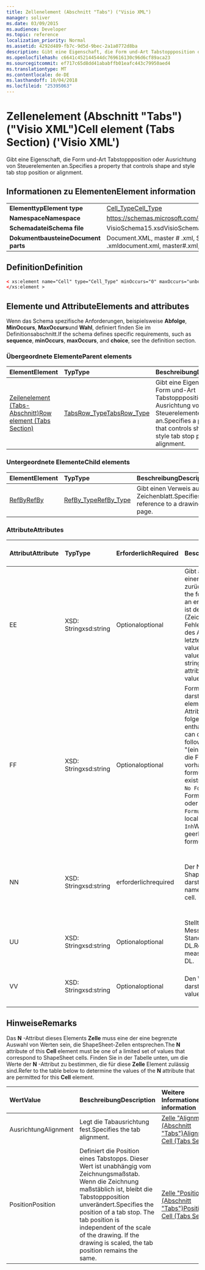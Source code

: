 ```yaml
---
title: Zellenelement (Abschnitt "Tabs") ("Visio XML")
manager: soliver
ms.date: 03/09/2015
ms.audience: Developer
ms.topic: reference
localization_priority: Normal
ms.assetid: 4292d489-fb7c-9d5d-9bec-2a1a0772d8ba
description: Gibt eine Eigenschaft, die Form und-Art Tabstoppposition oder Ausrichtung von Steuerelementen an.
ms.openlocfilehash: c6641c452144544dc769616130c96d6cf89aca23
ms.sourcegitcommit: ef717c65d8dd41ababffb01eafc443c79950aed4
ms.translationtype: MT
ms.contentlocale: de-DE
ms.lasthandoff: 10/04/2018
ms.locfileid: "25395063"
---
```

# <a name="cell-element-tabs-section-visio-xml"></a><span data-ttu-id="37be8-103">Zellenelement (Abschnitt "Tabs") ("Visio XML")</span><span class="sxs-lookup"><span data-stu-id="37be8-103">Cell element (Tabs Section) ('Visio XML')</span></span>

<span data-ttu-id="37be8-104">Gibt eine Eigenschaft, die Form und-Art Tabstoppposition oder Ausrichtung von Steuerelementen an.</span><span class="sxs-lookup"><span data-stu-id="37be8-104">Specifies a property that controls shape and style tab stop position or alignment.</span></span> 
  
## <a name="element-information"></a><span data-ttu-id="37be8-105">Informationen zu Elementen</span><span class="sxs-lookup"><span data-stu-id="37be8-105">Element information</span></span>

|||
|:-----|:-----|
|<span data-ttu-id="37be8-106">**Elementtyp**</span><span class="sxs-lookup"><span data-stu-id="37be8-106">**Element type**</span></span> <br/> |[<span data-ttu-id="37be8-107">Cell_Type</span><span class="sxs-lookup"><span data-stu-id="37be8-107">Cell_Type</span></span>](cell_type-complextypevisio-xml.md) <br/> |
|<span data-ttu-id="37be8-108">**Namespace**</span><span class="sxs-lookup"><span data-stu-id="37be8-108">**Namespace**</span></span> <br/> |https://schemas.microsoft.com/office/visio/2012/main  <br/> |
|<span data-ttu-id="37be8-109">**Schemadatei**</span><span class="sxs-lookup"><span data-stu-id="37be8-109">**Schema file**</span></span> <br/> |<span data-ttu-id="37be8-110">VisioSchema15.xsd</span><span class="sxs-lookup"><span data-stu-id="37be8-110">VisioSchema15.xsd</span></span>  <br/> |
|<span data-ttu-id="37be8-111">**Dokumentbausteine**</span><span class="sxs-lookup"><span data-stu-id="37be8-111">**Document parts**</span></span> <br/> |<span data-ttu-id="37be8-112">Document.XML, master # .xml, Seite # .xml</span><span class="sxs-lookup"><span data-stu-id="37be8-112">document.xml, master#.xml, page#.xml</span></span>  <br/> |
   
## <a name="definition"></a><span data-ttu-id="37be8-113">Definition</span><span class="sxs-lookup"><span data-stu-id="37be8-113">Definition</span></span>

```XML
< xs:element name="Cell" type="Cell_Type" minOccurs="0" maxOccurs="unbounded" >
</xs:element >
```

## <a name="elements-and-attributes"></a><span data-ttu-id="37be8-114">Elemente und Attribute</span><span class="sxs-lookup"><span data-stu-id="37be8-114">Elements and attributes</span></span>

<span data-ttu-id="37be8-115">Wenn das Schema spezifische Anforderungen, beispielsweise **Abfolge**, **MinOccurs**, **MaxOccurs**und **Wahl**, definiert finden Sie im Definitionsabschnitt.</span><span class="sxs-lookup"><span data-stu-id="37be8-115">If the schema defines specific requirements, such as **sequence**, **minOccurs**, **maxOccurs**, and **choice**, see the definition section.</span></span> 
  
### <a name="parent-elements"></a><span data-ttu-id="37be8-116">Übergeordnete Elemente</span><span class="sxs-lookup"><span data-stu-id="37be8-116">Parent elements</span></span>

|<span data-ttu-id="37be8-117">**Element**</span><span class="sxs-lookup"><span data-stu-id="37be8-117">**Element**</span></span>|<span data-ttu-id="37be8-118">**Typ**</span><span class="sxs-lookup"><span data-stu-id="37be8-118">**Type**</span></span>|<span data-ttu-id="37be8-119">**Beschreibung**</span><span class="sxs-lookup"><span data-stu-id="37be8-119">**Description**</span></span>|
|:-----|:-----|:-----|
|[<span data-ttu-id="37be8-120">Zeilenelement (Tabs-Abschnitt)</span><span class="sxs-lookup"><span data-stu-id="37be8-120">Row element (Tabs Section)</span></span>](row-element-tabs-sectionvisio-xml.md) <br/> |[<span data-ttu-id="37be8-121">TabsRow_Type</span><span class="sxs-lookup"><span data-stu-id="37be8-121">TabsRow_Type</span></span>](tabsrow_type-complextypevisio-xml.md) <br/> |<span data-ttu-id="37be8-122">Gibt eine Eigenschaft, die Form und-Art Tabstoppposition oder Ausrichtung von Steuerelementen an.</span><span class="sxs-lookup"><span data-stu-id="37be8-122">Specifies a property that controls shape and style tab stop position or alignment.</span></span>  <br/> |
   
### <a name="child-elements"></a><span data-ttu-id="37be8-123">Untergeordnete Elemente</span><span class="sxs-lookup"><span data-stu-id="37be8-123">Child elements</span></span>

|<span data-ttu-id="37be8-124">**Element**</span><span class="sxs-lookup"><span data-stu-id="37be8-124">**Element**</span></span>|<span data-ttu-id="37be8-125">**Typ**</span><span class="sxs-lookup"><span data-stu-id="37be8-125">**Type**</span></span>|<span data-ttu-id="37be8-126">**Beschreibung**</span><span class="sxs-lookup"><span data-stu-id="37be8-126">**Description**</span></span>|
|:-----|:-----|:-----|
|[<span data-ttu-id="37be8-127">RefBy</span><span class="sxs-lookup"><span data-stu-id="37be8-127">RefBy</span></span>](refby-element-cell_type-complextypevisio-xml.md) <br/> |[<span data-ttu-id="37be8-128">RefBy_Type</span><span class="sxs-lookup"><span data-stu-id="37be8-128">RefBy_Type</span></span>](refby_type-complextypevisio-xml.md) <br/> |<span data-ttu-id="37be8-129">Gibt einen Verweis auf ein Zeichenblatt.</span><span class="sxs-lookup"><span data-stu-id="37be8-129">Specifies a reference to a drawing page.</span></span>  <br/> |
   
### <a name="attributes"></a><span data-ttu-id="37be8-130">Attribute</span><span class="sxs-lookup"><span data-stu-id="37be8-130">Attributes</span></span>

|<span data-ttu-id="37be8-131">**Attribut**</span><span class="sxs-lookup"><span data-stu-id="37be8-131">**Attribute**</span></span>|<span data-ttu-id="37be8-132">**Typ**</span><span class="sxs-lookup"><span data-stu-id="37be8-132">**Type**</span></span>|<span data-ttu-id="37be8-133">**Erforderlich**</span><span class="sxs-lookup"><span data-stu-id="37be8-133">**Required**</span></span>|<span data-ttu-id="37be8-134">**Beschreibung**</span><span class="sxs-lookup"><span data-stu-id="37be8-134">**Description**</span></span>|<span data-ttu-id="37be8-135">**Mögliche Werte**</span><span class="sxs-lookup"><span data-stu-id="37be8-135">**Possible values**</span></span>|
|:-----|:-----|:-----|:-----|:-----|
|<span data-ttu-id="37be8-136">E</span><span class="sxs-lookup"><span data-stu-id="37be8-136">E</span></span>  <br/> |<span data-ttu-id="37be8-137">XSD: String</span><span class="sxs-lookup"><span data-stu-id="37be8-137">xsd:string</span></span>  <br/> |<span data-ttu-id="37be8-138">Optional</span><span class="sxs-lookup"><span data-stu-id="37be8-138">optional</span></span>  <br/> |<span data-ttu-id="37be8-139">Gibt an, dass die Formel einen Fehler zurückgibt.</span><span class="sxs-lookup"><span data-stu-id="37be8-139">Indicates that the formula evaluates to an error.</span></span> <span data-ttu-id="37be8-140">Der Wert von **E** ist der aktuelle Wert (Zeichenfolge mit einer Fehlermeldung); der Wert des Attributs **V** ist der letzte gültige Wert.</span><span class="sxs-lookup"><span data-stu-id="37be8-140">The value of **E** is the current value (an error message string); the value of the **V** attribute is the last valid value.</span></span>  <br/> |<span data-ttu-id="37be8-141">Zeichenfolge mit einer Fehlermeldung.</span><span class="sxs-lookup"><span data-stu-id="37be8-141">An error message string.</span></span>  <br/> |
|<span data-ttu-id="37be8-142">F</span><span class="sxs-lookup"><span data-stu-id="37be8-142">F</span></span>  <br/> |<span data-ttu-id="37be8-143">XSD: String</span><span class="sxs-lookup"><span data-stu-id="37be8-143">xsd:string</span></span>  <br/> |<span data-ttu-id="37be8-144">Optional</span><span class="sxs-lookup"><span data-stu-id="37be8-144">optional</span></span>  <br/> | <span data-ttu-id="37be8-145">Formel für das Element darstellt.</span><span class="sxs-lookup"><span data-stu-id="37be8-145">Represents the element's formula.</span></span> <span data-ttu-id="37be8-146">Dieses Attribut kann eine der folgenden Zeichenfolgen enthalten:</span><span class="sxs-lookup"><span data-stu-id="37be8-146">This attribute can contain one of the following strings:</span></span>  <br/>  <span data-ttu-id="37be8-147">"(einige Formel)" Wenn die Formel lokal vorhanden ist.</span><span class="sxs-lookup"><span data-stu-id="37be8-147">'(some formula)' if the formula exists locally</span></span>  <br/>  <span data-ttu-id="37be8-148">`No Formula`Wenn die Formel lokal gelöscht oder blockiert ist.</span><span class="sxs-lookup"><span data-stu-id="37be8-148">`No Formula` if the formula is locally deleted or blocked</span></span>  <br/>  <span data-ttu-id="37be8-149">`Inh`Wenn die Formel geerbt wird.</span><span class="sxs-lookup"><span data-stu-id="37be8-149">`Inh` if the formula is inherited.</span></span>  <br/> |<span data-ttu-id="37be8-150">Eine Formel.</span><span class="sxs-lookup"><span data-stu-id="37be8-150">A formula.</span></span>  <br/> |
|<span data-ttu-id="37be8-151">N</span><span class="sxs-lookup"><span data-stu-id="37be8-151">N</span></span>  <br/> |<span data-ttu-id="37be8-152">XSD: String</span><span class="sxs-lookup"><span data-stu-id="37be8-152">xsd:string</span></span>  <br/> |<span data-ttu-id="37be8-153">erforderlich</span><span class="sxs-lookup"><span data-stu-id="37be8-153">required</span></span>  <br/> |<span data-ttu-id="37be8-154">Der Name der ShapeSheet-Zelle darstellt.</span><span class="sxs-lookup"><span data-stu-id="37be8-154">Represents the name of the ShapeSheet cell.</span></span>  <br/> |<span data-ttu-id="37be8-155">Der Name der ShapeSheet-Zelle.</span><span class="sxs-lookup"><span data-stu-id="37be8-155">The name of the ShapeSheet cell.</span></span>  <br/> <span data-ttu-id="37be8-156">Siehe Abschnitt "Hinweise".</span><span class="sxs-lookup"><span data-stu-id="37be8-156">See the Remarks section below.</span></span>  <br/> |
|<span data-ttu-id="37be8-157">U</span><span class="sxs-lookup"><span data-stu-id="37be8-157">U</span></span>  <br/> |<span data-ttu-id="37be8-158">XSD: String</span><span class="sxs-lookup"><span data-stu-id="37be8-158">xsd:string</span></span>  <br/> |<span data-ttu-id="37be8-159">Optional</span><span class="sxs-lookup"><span data-stu-id="37be8-159">optional</span></span>  <br/> |<span data-ttu-id="37be8-160">Stellt eine Einheit der Messung der Standardwert ist DL.</span><span class="sxs-lookup"><span data-stu-id="37be8-160">Represents a unit of measure The default is DL.</span></span>  <br/> |<span data-ttu-id="37be8-161">Die Einheiten der Zelle.</span><span class="sxs-lookup"><span data-stu-id="37be8-161">The units of the cell.</span></span>  <br/> |
|<span data-ttu-id="37be8-162">V</span><span class="sxs-lookup"><span data-stu-id="37be8-162">V</span></span>  <br/> |<span data-ttu-id="37be8-163">XSD: String</span><span class="sxs-lookup"><span data-stu-id="37be8-163">xsd:string</span></span>  <br/> |<span data-ttu-id="37be8-164">Optional</span><span class="sxs-lookup"><span data-stu-id="37be8-164">optional</span></span>  <br/> |<span data-ttu-id="37be8-165">Den Wert der Zelle darstellt.</span><span class="sxs-lookup"><span data-stu-id="37be8-165">Represents the value of the cell.</span></span>  <br/> |<span data-ttu-id="37be8-166">Der Wert der ShapeSheet-Zelle.</span><span class="sxs-lookup"><span data-stu-id="37be8-166">The value of the ShapeSheet cell.</span></span>  <br/> |
   
## <a name="remarks"></a><span data-ttu-id="37be8-167">Hinweise</span><span class="sxs-lookup"><span data-stu-id="37be8-167">Remarks</span></span>

<span data-ttu-id="37be8-168">Das **N** -Attribut dieses Elements **Zelle** muss eine der eine begrenzte Auswahl von Werten sein, die ShapeSheet-Zellen entsprechen.</span><span class="sxs-lookup"><span data-stu-id="37be8-168">The **N** attribute of this **Cell** element must be one of a limited set of values that correspond to ShapeSheet cells.</span></span> <span data-ttu-id="37be8-169">Finden Sie in der Tabelle unten, um die Werte der **N** -Attribut zu bestimmen, die für diese **Zelle** Element zulässig sind.</span><span class="sxs-lookup"><span data-stu-id="37be8-169">Refer to the table below to determine the values of the **N** attribute that are permitted for this **Cell** element.</span></span> 
  
|<span data-ttu-id="37be8-170">**Wert**</span><span class="sxs-lookup"><span data-stu-id="37be8-170">**Value**</span></span>|<span data-ttu-id="37be8-171">**Beschreibung**</span><span class="sxs-lookup"><span data-stu-id="37be8-171">**Description**</span></span>|<span data-ttu-id="37be8-172">**Weitere Informationen**</span><span class="sxs-lookup"><span data-stu-id="37be8-172">**More information**</span></span>|
|:-----|:-----|:-----|
|<span data-ttu-id="37be8-173">Ausrichtung</span><span class="sxs-lookup"><span data-stu-id="37be8-173">Alignment</span></span>  <br/> |<span data-ttu-id="37be8-174">Legt die Tabausrichtung fest.</span><span class="sxs-lookup"><span data-stu-id="37be8-174">Specifies the tab alignment.</span></span>  <br/> |[<span data-ttu-id="37be8-175">Zelle "Alignment" (Abschnitt "Tabs")</span><span class="sxs-lookup"><span data-stu-id="37be8-175">Alignment Cell (Tabs Section)</span></span>](alignment-cell-tabs-section.md) <br/> |
|<span data-ttu-id="37be8-176">Position</span><span class="sxs-lookup"><span data-stu-id="37be8-176">Position</span></span>  <br/> |<span data-ttu-id="37be8-p104">Definiert die Position eines Tabstopps. Dieser Wert ist unabhängig vom Zeichnungsmaßstab. Wenn die Zeichnung maßstäblich ist, bleibt die Tabstoppposition unverändert.</span><span class="sxs-lookup"><span data-stu-id="37be8-p104">Specifies the position of a tab stop. The tab position is independent of the scale of the drawing. If the drawing is scaled, the tab position remains the same.</span></span>  <br/> |[<span data-ttu-id="37be8-180">Zelle "Position" (Abschnitt "Tabs")</span><span class="sxs-lookup"><span data-stu-id="37be8-180">Position Cell (Tabs Section)</span></span>](position-cell-tabs-section.md) <br/> |
   

